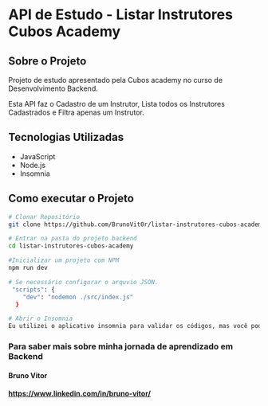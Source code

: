 # API de Estudo - Listar Instrutores Cubos Academy

## Sobre o Projeto

Projeto de estudo apresentado pela Cubos academy no curso de Desenvolvimento Backend.

Esta API faz o Cadastro de um Instrutor, Lista todos os Instrutores Cadastrados e Filtra apenas um Instrutor.

## Tecnologias Utilizadas

- JavaScript
- Node.js
- Insomnia

## Como executar o Projeto

```bash
# Clonar Repositório
git clone https://github.com/BrunoVit0r/listar-instrutores-cubos-academy

# Entrar na pasta do projeto backend
cd listar-instrutores-cubos-academy

#Inicializar um projeto com NPM
npm run dev

# Se necessário configurar o arquvio JSON. 
 "scripts": {
    "dev": "nodemon ./src/index.js"
  }

# Abrir o Insomnia
Eu utilizei o aplicativo insomnia para validar os códigos, mas você pode usar outro de sua escolha
```

### Para saber mais sobre minha jornada de aprendizado em Backend

#### Bruno Vitor
#### https://www.linkedin.com/in/bruno-vitor/


